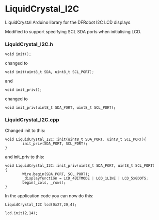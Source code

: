 # LiquidCrystal_I2C
LiquidCrystal Arduino library for the DFRobot I2C LCD displays

Modified to support specifying SCL SDA ports when initialising LCD. 

### LiquidCrystal_I2C.h 

```
void init();
```

changed to 

```
void init(uint8_t SDA, uint8_t SCL_PORT);
```

and 

```
void init_priv();
```
changed to

```
void init_priv(uint8_t SDA_PORT, uint8_t SCL_PORT);
```

### LiquidCrystal_I2C.cpp

Changed init to this:

```
void LiquidCrystal_I2C::init(uint8_t SDA_PORT, uint8_t SCL_PORT){
        init_priv(SDA_PORT, SCL_PORT);
}
```

and init_priv to this:

```
void LiquidCrystal_I2C::init_priv(uint8_t SDA_PORT, uint8_t SCL_PORT)
{
        Wire.begin(SDA_PORT, SCL_PORT);
        _displayfunction = LCD_4BITMODE | LCD_1LINE | LCD_5x8DOTS;
        begin(_cols, _rows);
}
```

In the application code you can now do this:

```
LiquidCrystal_I2C lcd(0x27,20,4);

lcd.init(2,14);

```
